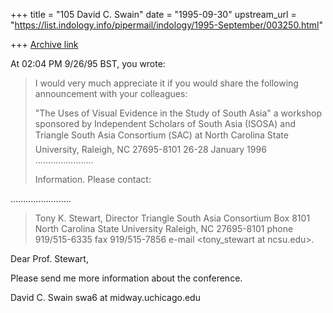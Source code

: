 +++
title = "105 David C. Swain"
date = "1995-09-30"
upstream_url = "https://list.indology.info/pipermail/indology/1995-September/003250.html"

+++
[Archive link](https://list.indology.info/pipermail/indology/1995-September/003250.html)

At 02:04 PM 9/26/95 BST, you wrote:
>I would very much appreciate it if you would share the following
>announcement with your colleagues:
>
>"The Uses of Visual Evidence in the Study of South Asia"
>a workshop sponsored by
>Independent Scholars of South Asia (ISOSA) and
>Triangle South Asia Consortium (SAC)
>at North Carolina State University, Raleigh, NC 27695-8101
>26-28 January 1996
>.......................
>
>Information.  Please contact:
>
........................
>
>Tony K. Stewart, Director
>Triangle South Asia Consortium
>Box 8101
>North Carolina State University
>Raleigh, NC 27695-8101
>phone 919/515-6335
>fax 919/515-7856
>e-mail <tony_stewart at ncsu.edu>.
>
>

Dear Prof. Stewart,

Please send me more information about the conference.

David C. Swain
swa6 at midway.uchicago.edu






